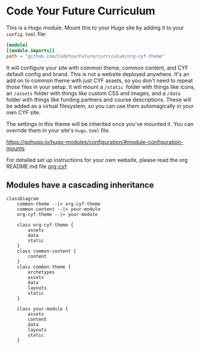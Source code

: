 # Code Your Future Curriculum

This is a Hugo module. Mount this to your Hugo site by adding it to your `config.toml` file:

```toml
[module]
[[module.imports]]
path = "github.com/CodeYourFuture/curriculum/org-cyf-theme"
```

It will configure your site with common theme, common content, and CYF default config and brand. This is not a website deployed anywhere. It's an add on to common theme with just CYF assets, so you don't need to repeat those files in your setup. It will mount a `/static `folder with things like icons, an `/assets` folder with things like custom CSS and images, and a `/data` folder with things like funding partners and course descriptions. These will be added as a virtual filesystem, so you can use them automagically in your own CYF site.

The settings in this theme will be inherited once you've mounted it. You can override them in your site's `hugo.toml` file.

https://gohugo.io/hugo-modules/configuration/#module-configuration-mounts

For detailed set up instructions for your own website, please read the org README.md file [org-cyf](./org-cyf/README.md).

## Modules have a cascading inheritance

```mermaid
classDiagram
    common-theme --|> org-cyf-theme
    common-content --|> your-module
    org-cyf-theme --|> your-module

    class org-cyf-theme {
        assets
        data
        static
    }
    class common-content {
        content
    }
    class common-theme {
        archetypes
        assets
        data
        layouts
        static
    }

    class your-module {
        assets
        content
        data
        layouts
        static
    }
```
